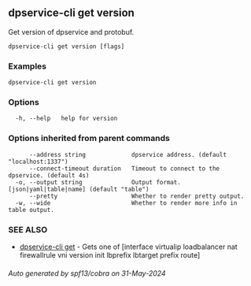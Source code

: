 ## dpservice-cli get version

Get version of dpservice and protobuf.

```
dpservice-cli get version [flags]
```

### Examples

```
dpservice-cli get version
```

### Options

```
  -h, --help   help for version
```

### Options inherited from parent commands

```
      --address string             dpservice address. (default "localhost:1337")
      --connect-timeout duration   Timeout to connect to the dpservice. (default 4s)
  -o, --output string              Output format. [json|yaml|table|name] (default "table")
      --pretty                     Whether to render pretty output.
  -w, --wide                       Whether to render more info in table output.
```

### SEE ALSO

* [dpservice-cli get](dpservice-cli_get.md)	 - Gets one of [interface virtualip loadbalancer nat firewallrule vni version init lbprefix lbtarget prefix route]

###### Auto generated by spf13/cobra on 31-May-2024
